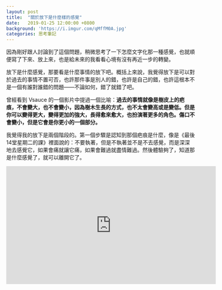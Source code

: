 ```yaml
---
layout: post
title:  "關於放下是什麼樣的感覺"
date:   2019-01-25 12:00:00 +0800
background: 'https://i.imgur.com/qMffM0A.jpg'
categories: 思考筆記
---
```


因為剛好跟人討論到了這個問題，稍微思考了一下怎麼文字化那一種感覺，也就順便寫了下來、放上來，也是給未來的我看看心境有沒有再近一步的轉變。

放下是什麼感覺，那要看是什麼事情的放下吧。概括上來說，我覺得放下是可以對於過去的事情不置可否，也許那件事是別人的錯，也許是自己的錯，也許這根本不是一個有誰對誰錯的問題——不論如何，錯了就錯了吧。

曾經看到 Vsauce 的一個影片中提過一個比喻：**過去的事情就像是樹皮上的疤痕，不會變大，也不會變小，因為樹木生長的方式，也不太會變高或是變低。但是你可以變得更大，變得更加的強大，長得愈來愈大，也扮演著更多的角色。傷口不會變小，但是它會是你更小的一個部分。**

我覺得我的放下是兩個階段的。第一個步驟是認知到那個疤痕是什麼，像是《最後14堂星期二的課》裡面說的：不要執著，但是不執著並不是不去感覺，而是深深地去感覺它，如果會痛就讓它痛，如果會難過就盡情難過。然後體驗夠了，知道那是什麼感覺了，就可以離開它了。

<iframe width="560" height="315" src="https://www.youtube.com/embed/dvKeCcxD3rQ" frameborder="0" allow="accelerometer; autoplay; encrypted-media; gyroscope; picture-in-picture" allowfullscreen></iframe>
